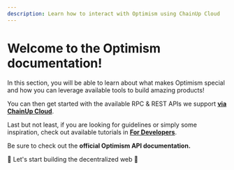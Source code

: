 ```yaml
---
description: Learn how to interact with Optimism using ChainUp Cloud
---
```


# Welcome to the Optimism documentation!

In this section, you will be able to learn about what makes Optimism special and how you can leverage available tools to build amazing products!

You can then get started with the available RPC & REST APIs we support [**via ChainUp Cloud**](https://app.chainupcloud.com/login).

Last but not least, if you are looking for guidelines or simply some inspiration, check out available tutorials in [**For Developers**](../../introduction/for-developers/use-blockchain-api.md).

Be sure to check out the **official Optimism API documentation.**

🚀 Let's start building the decentralized web 🚀
